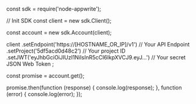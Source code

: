 const sdk = require('node-appwrite');

// Init SDK
const client = new sdk.Client();

const account = new sdk.Account(client);

client
    .setEndpoint('https://[HOSTNAME_OR_IP]/v1') // Your API Endpoint
    .setProject('5df5acd0d48c2') // Your project ID
    .setJWT('eyJhbGciOiJIUzI1NiIsInR5cCI6IkpXVCJ9.eyJ...') // Your secret JSON Web Token
;

const promise = account.get();

promise.then(function (response) {
    console.log(response);
}, function (error) {
    console.log(error);
});